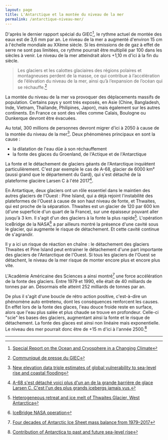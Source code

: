 ```yaml
---
layout: page
title: L'Antarctique et la montée du niveau de la mer
permalink: /antarctique-niveau-mer/
---
```


D'après le dernier rapport spécial du GIEC[^giec], le rythme actuel de montée des eaux est de 3,6 mm par an. Le niveau de la mer a augmenté d'environ 15 cm à l'échelle mondiale au XXème siècle. Si les émissions de de gaz à effet de serre ne sont pas limitées, ce rythme pourrait être multiplié par 100 dans les siècles à venir. Le niveau de la mer atteindrait alors +1,10 m d'ici à la fin du siècle.

> Les glaciers et les calottes glaciaires des régions polaires et montagneuses perdent de la masse, ce qui contribue à l’accélération de l’élévation du niveau de la mer, ainsi qu’à l’expansion de l’océan qui se réchauffe.[^giec-presse]

La montée du niveau de la mer va provoquer des déplacements massifs de population. Certains pays y sont très exposés, en Asie (Chine, Bangladesh, Inde, Vietnam, Thaïlande, Philipines, Japon), mais également sur les autres continents. En France ce sont des villes comme Calais, Boulogne ou Dunkerque devront être évacuées.

Au total, 300 millions de personnes devront migrer d'ici à 2050 à cause de la montée du niveau de la mer[^nature-communications]. Deux phénomènes principaux en sont la cause :

* la dilatation de l'eau dûe à son réchauffement
* la fonte des glaces du Groenland, de l'Actique et de l'Antarctique

La fonte et le détachement de glaciers géants de l'Antarctique inquiètent particulièrement. C'est par exemple le cas de A-68, glacier de 6000 km² (aussi grand que le département du Gard), qui s'est détaché de la plateforme glacière Larsen C à l'été 2017[^a-68].

En Antartique, deux glaciers ont un rôle essentiel dans le maintien des autres glaciers de l'Ouest : Pine Island, qui a déjà rejoint l'instabilité des plateformes de l'Ouest à cause de son haut niveau de fonte, et Thwaites, qui est proche de la séparation. Thwaites est un glacier de 120 par 600 km (d'une superficie d'un quart de la France), sur une épaisseur pouvant aller jusqu'à 3 km. Il s'agit d'un des glaciers à la fonte la plus rapide[^science-advance]. L'opération IceBridge de la NASA[^ice-bridge] a par ailleurs montré la présence d'une cavité sous le glacier, qui augmente le risque de détachement. Et cette cavité continue de s'agrandir.

Il y a ici un risque de réaction en chaîne : le détachement des glaciers Thwaites et Pine Island peut entrainer le détachement d'une part importante des glaciers de l'Antarctique de l'Ouest. Si tous les glaciers de l'Ouest se détachent, le niveau de la mer risque de monter encore plus et encore plus vite.

L'Académie Américaine des Sciences a ainsi montré[^pnas] une force accélération de la fonte des glaciers. Entre 1979 et 1990, elle était de 40 milliards de tonnes par an. Désormais elle atteint 252 milliards de tonnes par an.

De plus il s'agit d'une boucle de rétro action positive, c'est-à-dire un phénomène auto entretenu, dont les conséquences renforcent les causes. En effet lors de la fonte des glaces, l'eau douce froide reste en surface, alors que l'eau plus salée et plus chaude se trouve en profondeur. Celle-ci "scie" les bases des glaciers, augmentant ainsi la fonte et le risque de détachement. La fonte des glaces est ainsi non linéaire mais exponentielle. Le niveau des mer pourrait donc être de +15 m d'ici à l'année 2500.[^nature]


---

[^giec]: [Special Report on the Ocean and Cryosphere in a Changing Climate](https://www.ipcc.ch/srocc/home/)

[^giec-presse]: [Communiqué de presse du GIEC](https://www.ipcc.ch/site/assets/uploads/sites/3/2019/09/SROCC_PressRelease_FR.pdf)

[^nature-communications]: [New elevation data triple estimates of global vulnerability to sea-level rise and coastal flooding](https://www.nature.com/articles/s41467-019-12808-z)

[^a-68]: [A-68 s'est détaché voici plus d'un an de la grande barrière de glace Larsen C. C'est l'un des plus grands icebergs jamais vus.](https://www.futura-sciences.com/planete/actualites/climatologie-antarctique-plus-grands-icebergs-jamais-vus-prend-large-65488)

[^ice-bridge]: [IceBridge NASA operation](https://www.nasa.gov/mission_pages/icebridge/index.html)

[^science-advance]: [Heterogeneous retreat and ice melt of Thwaites Glacier, West Antarctica](https://advances.sciencemag.org/content/5/1/eaau3433)

[^pnas]: [Four decades of Antarctic Ice Sheet mass balance from 1979–2017](https://www.pnas.org/content/116/4/1095)

[^nature]: [Contribution of Antarctica to past and future sea-level rise](https://www.nature.com/articles/nature17145)